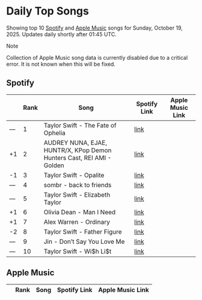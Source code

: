 # Daily Top Songs

Showing top 10 [Spotify](#spotify) and [Apple Music](#apple-music) songs for Sunday, October 19, 2025. Updates daily shortly after 01:45 UTC.

> [!NOTE]  
> Collection of Apple Music song data is currently disabled due to a critical error. It is not known when this will be fixed.

## Spotify

|             | Rank            | Song            | Spotify Link                    | Apple Music Link                                                                             |
| ----------- | --------------- | --------------- | ------------------------------- | -------------------------------------------------------------------------------------------- |
| — | 1 | Taylor Swift \- The Fate of Ophelia | [link](https://open.spotify.com/track/31TXxq8gfgYyrYClnYY48m) |  |
| +1 | 2 | AUDREY NUNA, EJAE, HUNTR/X, KPop Demon Hunters Cast, REI AMI \- Golden | [link](https://open.spotify.com/track/1CPZ5BxNNd0n0nF4Orb9JS) |  |
| -1 | 3 | Taylor Swift \- Opalite | [link](https://open.spotify.com/track/3euZKF0hmGxQ6h2JHHY4iu) |  |
| — | 4 | sombr \- back to friends | [link](https://open.spotify.com/track/0FTmksd2dxiE5e3rWyJXs6) |  |
| — | 5 | Taylor Swift \- Elizabeth Taylor | [link](https://open.spotify.com/track/1jgTiNob5cVyXeJ3WgX5bL) |  |
| +1 | 6 | Olivia Dean \- Man I Need | [link](https://open.spotify.com/track/1qbmS6ep2hbBRaEZFpn7BX) |  |
| +1 | 7 | Alex Warren \- Ordinary | [link](https://open.spotify.com/track/6qqrTXSdwiJaq8SO0X2lSe) |  |
| -2 | 8 | Taylor Swift \- Father Figure | [link](https://open.spotify.com/track/03bTIHJElXZ0O0jqOQvAbY) |  |
| — | 9 | Jin \- Don’t Say You Love Me | [link](https://open.spotify.com/track/27xkOIER6uDLKALIelHylZ) |  |
| — | 10 | Taylor Swift \- Wi\$h Li\$t | [link](https://open.spotify.com/track/2TEQvxxQabwLQMqWMg1qGu) |  |

## Apple Music

|             | Rank            | Song            | Spotify Link                    | Apple Music Link                   |
| ----------- | --------------- | --------------- | ------------------------------- | ---------------------------------- |
